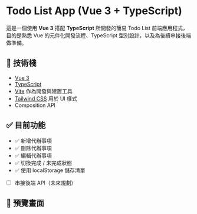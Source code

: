 # Todo List App (Vue 3 + TypeScript)

這是一個使用 **Vue 3** 搭配 **TypeScript** 所開發的簡易 Todo List 前端應用程式，目的是熟悉 Vue 的元件化開發流程、TypeScript 型別設計，以及為後續串接後端做準備。

## 🔧 技術棧

- [Vue 3](https://vuejs.org/)
- [TypeScript](https://www.typescriptlang.org/)
- [Vite](https://vitejs.dev/) 作為開發與建置工具
- [Tailwind CSS](https://tailwindcss.com/) 用於 UI 樣式
- Composition API

## ✅ 目前功能

- ✅ 新增代辦事項
- ✅ 刪除代辦事項
- ✅ 編輯代辦事項
- ✅ 切換完成 / 未完成狀態
- ✅ 使用 localStorage 儲存清單
- [ ] 串接後端 API（未來規劃）

## 📸 預覽畫面
